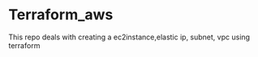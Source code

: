# Terraform_aws
This repo deals with creating a ec2instance,elastic ip, subnet, vpc using terraform


